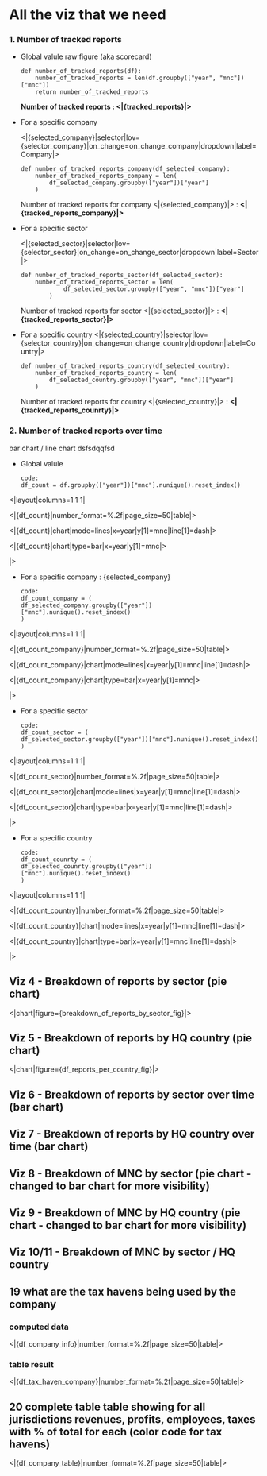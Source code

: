 # All the viz that we need

### 1. Number of tracked reports

- Global valule
    raw figure (aka scorecard)

    ```
    def number_of_tracked_reports(df):
        number_of_tracked_reports = len(df.groupby(["year", "mnc"])["mnc"])
        return number_of_tracked_reports
    ```  
    **Number of tracked reports : <|{tracked_reports}|>**

- For a specific company
    
    <|{selected_company}|selector|lov={selector_company}|on_change=on_change_company|dropdown|label=Company|>  

    ```
    def number_of_tracked_reports_company(df_selected_company):
        number_of_tracked_reports_company = len(
            df_selected_company.groupby(["year"])["year"]
        )
    ```   
    Number of tracked reports for company <|{selected_company}|> : **<|{tracked_reports_company}|>**

- For a specific sector

    <|{selected_sector}|selector|lov={selector_sector}|on_change=on_change_sector|dropdown|label=Sector|>

    ```
    def number_of_tracked_reports_sector(df_selected_sector):
        number_of_tracked_reports_sector = len(
                df_selected_sector.groupby(["year", "mnc"])["year"]
            )
    ```   
    Number of tracked reports for sector <|{selected_sector}|> : **<|{tracked_reports_sector}|>**

- For a specific country
    <|{selected_country}|selector|lov={selector_country}|on_change=on_change_country|dropdown|label=Country|>

    ```
    def number_of_tracked_reports_country(df_selected_country):    
        number_of_tracked_reports_country = len(
            df_selected_country.groupby(["year", "mnc"])["year"]
        )
    ```  
    Number of tracked reports for country <|{selected_country}|> : **<|{tracked_reports_counrty}|>**

### 2. Number of tracked reports over time

bar chart / line chart
dsfsdqqfsd
- Global valule
    ```
    code:
    df_count = df.groupby(["year"])["mnc"].nunique().reset_index()
    ```

<|layout|columns=1 1 1|

<|{df_count}|number_format=%.2f|page_size=50|table|>

<|{df_count}|chart|mode=lines|x=year|y[1]=mnc|line[1]=dash|>

<|{df_count}|chart|type=bar|x=year|y[1]=mnc|>

|>

- For a specific company : {selected_company}
    ```
    code:
    df_count_company = (
    df_selected_company.groupby(["year"])["mnc"].nunique().reset_index()
    )
    ```

<|layout|columns=1 1 1|

<|{df_count_company}|number_format=%.2f|page_size=50|table|>

<|{df_count_company}|chart|mode=lines|x=year|y[1]=mnc|line[1]=dash|>

<|{df_count_company}|chart|type=bar|x=year|y[1]=mnc|>

|>

- For a specific sector
    ```
    code:
    df_count_sector = (
    df_selected_sector.groupby(["year"])["mnc"].nunique().reset_index()
    )
    ```
<|layout|columns=1 1 1|

<|{df_count_sector}|number_format=%.2f|page_size=50|table|>

<|{df_count_sector}|chart|mode=lines|x=year|y[1]=mnc|line[1]=dash|>

<|{df_count_sector}|chart|type=bar|x=year|y[1]=mnc|line[1]=dash|>

|>

- For a specific country
    ```
    code:
    df_count_counrty = (
    df_selected_counrty.groupby(["year"])["mnc"].nunique().reset_index()
    )
    ```
<|layout|columns=1 1 1|

<|{df_count_country}|number_format=%.2f|page_size=50|table|>

<|{df_count_country}|chart|mode=lines|x=year|y[1]=mnc|line[1]=dash|>

<|{df_count_country}|chart|type=bar|x=year|y[1]=mnc|line[1]=dash|>

|>


## Viz 4 - Breakdown of reports by sector (pie chart)
[//]: # (<|{df_reports_per_sector_year}|chart|x=percent|y=sector|title=Breakdown of Reports by Sector &#40;All Years&#41;|type[1]=bar|orientation=h|>)
<|chart|figure={breakdown_of_reports_by_sector_fig}|>

## Viz 5 - Breakdown of reports by HQ country (pie chart)
<|chart|figure={df_reports_per_country_fig}|>

## Viz 6 - Breakdown of reports by sector over time (bar chart)

## Viz 7 - Breakdown of reports by HQ country over time (bar chart)

## Viz 8 - Breakdown of MNC by sector (pie chart - changed to bar chart for more visibility)

## Viz 9 - Breakdown of MNC by HQ country (pie chart - changed to bar chart for more visibility)

## Viz 10/11 - Breakdown of MNC by sector / HQ country

## 19 what are the tax havens being used by the company 

### computed data
<|{df_company_info}|number_format=%.2f|page_size=50|table|>

### table result
<|{df_tax_haven_company}|number_format=%.2f|page_size=50|table|>

## 20 complete table table showing for all jurisdictions revenues, profits, employees, taxes with % of total for each (color code for tax havens)
<|{df_company_table}|number_format=%.2f|page_size=50|table|>